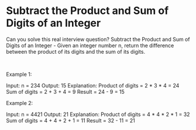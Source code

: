 # Subtract the Product and Sum of Digits of an Integer

Can you solve this real interview question? Subtract the Product and Sum of Digits of an Integer - Given an integer number n, return the difference between the product of its digits and the sum of its digits.

 

Example 1:


Input: n = 234
Output: 15 
Explanation: 
Product of digits = 2 * 3 * 4 = 24 
Sum of digits = 2 + 3 + 4 = 9 
Result = 24 - 9 = 15


Example 2:


Input: n = 4421
Output: 21
Explanation: 
Product of digits = 4 * 4 * 2 * 1 = 32 
Sum of digits = 4 + 4 + 2 + 1 = 11 
Result = 32 - 11 = 21